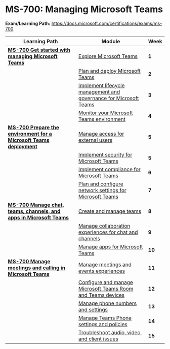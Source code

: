 # MS-700: Managing Microsoft Teams

**Exam/Learning Path:** https://docs.microsoft.com/certifications/exams/ms-700

| **Learning Path** | **Module** | **Week** |
|-|-|-|
|**[MS-700 Get started with managing Microsoft Teams](https://docs.microsoft.com/learn/paths/get-started-managing-microsoft-teams/)**| [Explore Microsoft Teams](https://docs.microsoft.com/learn/modules/explore-teams/) | **1** 
| | [Plan and deploy Microsoft Teams](https://docs.microsoft.com/learn/modules/plan-deploy-microsoft-teams/) | **2** 
| | [Implement lifecycle management and governance for Microsoft Teams](https://docs.microsoft.com/learn/modules/implement-lifecycle-management-governance-for-microsoft-teams/) | **3** 
| | [Monitor your Microsoft Teams environment](https://docs.microsoft.com/learn/modules/monitor-your-microsoft-teams-environment/) | **4** 
|**[MS-700 Prepare the environment for a Microsoft Teams deployment](https://docs.microsoft.com/learn/paths/prepare-environment-for-microsoft-teams-deployment/)**| [Manage access for external users](https://docs.microsoft.com/learn/modules/manage-access-for-external-users/) | **5** 
| | [Implement security for Microsoft Teams](https://docs.microsoft.com/learn/modules/implement-security-for-microsoft-teams/) | **5** 
| | [Implement compliance for Microsoft Teams](https://docs.microsoft.com/learn/modules/implement-compliance-for-microsoft-teams/) | **6** 
| | [Plan and configure network settings for Microsoft Teams](https://docs.microsoft.com/learn/modules/plan-configure-network-settings-for-microsoft-teams/) | **7** 
|**[MS-700 Manage chat, teams, channels, and apps in Microsoft Teams](https://docs.microsoft.com/learn/paths/manage-chat-teams-channels-apps-microsoft-teams/)**| [Create and manage teams](https://docs.microsoft.com/learn/modules/create-manage-teams/) | **8** 
| | [Manage collaboration experiences for chat and channels](https://docs.microsoft.com/learn/modules/manage-collaboration-experiences-for-chat-channels/) | **9** 
| | [Manage apps for Microsoft Teams](https://docs.microsoft.com/learn/modules/manage-apps-for-microsoft-teams/) | **10** 
|**[MS-700 Manage meetings and calling in Microsoft Teams](https://docs.microsoft.com/learn/paths/manage-meetings-calling-microsoft-teams/)**| [Manage meetings and events experiences](https://docs.microsoft.com/learn/modules/manage-meetings-virtual-events-experiences/) | **11** 
| | [Configure and manage Microsoft Teams Room and Teams devices](https://docs.microsoft.com/learn/modules/configure-manage-microsoft-teams-devices/) | **12** 
| | [Manage phone numbers and settings](https://docs.microsoft.com/learn/modules/manage-phone-numbers/) | **13** 
| | [Manage Teams Phone settings and policies](https://docs.microsoft.com/learn/modules/manage-phone-system-for-microsoft-teams/) | **14** 
| | [Troubleshoot audio, video, and client issues](https://docs.microsoft.com/learn/modules/troubleshoot-audio-video-client-issues/) | **15** 
